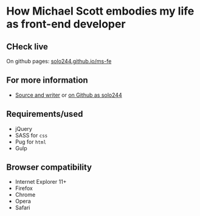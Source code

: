 # How Michael Scott embodies my life as front-end developer

## CHeck live
On github pages: [solo244.github.io/ms-fe](https://solo244.github.io/ms-fe/)

## For more information
- [Source and writer](http://kenvandamme.be/) or [on Github as solo244](https://github.com/solo244)

## Requirements/used
- jQuery
- SASS for `css`
- Pug for `html`
- Gulp

## Browser compatibility
- Internet Explorer 11+
- Firefox
- Chrome
- Opera
- Safari
